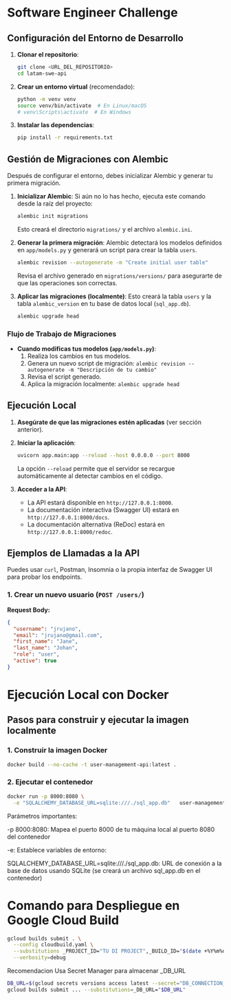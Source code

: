 # Software Engineer Challenge

## Configuración del Entorno de Desarrollo

1.  **Clonar el repositorio**:

    ```bash
    git clone <URL_DEL_REPOSITORIO>
    cd latam-swe-api
    ```

2.  **Crear un entorno virtual** (recomendado):

    ```bash
    python -m venv venv
    source venv/bin/activate  # En Linux/macOS
    # venv\Scripts\activate  # En Windows
    ```

3.  **Instalar las dependencias**:
    ```bash
    pip install -r requirements.txt
    ```

## Gestión de Migraciones con Alembic

Después de configurar el entorno, debes inicializar Alembic y generar tu primera migración.

1.  **Inicializar Alembic**:
    Si aún no lo has hecho, ejecuta este comando desde la raíz del proyecto:

    ```bash
    alembic init migrations
    ```

    Esto creará el directorio `migrations/` y el archivo `alembic.ini`.

2.  **Generar la primera migración**:
    Alembic detectará los modelos definidos en `app/models.py` y generará un script para crear la tabla `users`.

    ```bash
    alembic revision --autogenerate -m "Create initial user table"
    ```

    Revisa el archivo generado en `migrations/versions/` para asegurarte de que las operaciones son correctas.

3.  **Aplicar las migraciones (localmente)**:
    Esto creará la tabla `users` y la tabla `alembic_version` en tu base de datos local (`sql_app.db`).
    ```bash
    alembic upgrade head
    ```

### Flujo de Trabajo de Migraciones

- **Cuando modificas tus modelos (`app/models.py`)**:
  1.  Realiza los cambios en tus modelos.
  2.  Genera un nuevo script de migración: `alembic revision --autogenerate -m "Descripción de tu cambio"`
  3.  Revisa el script generado.
  4.  Aplica la migración localmente: `alembic upgrade head`

## Ejecución Local

1.  **Asegúrate de que las migraciones estén aplicadas** (ver sección anterior).

2.  **Iniciar la aplicación**:

    ```bash
    uvicorn app.main:app --reload --host 0.0.0.0 --port 8000
    ```

    La opción `--reload` permite que el servidor se recargue automáticamente al detectar cambios en el código.

3.  **Acceder a la API**:
    - La API estará disponible en `http://127.0.0.1:8000`.
    - La documentación interactiva (Swagger UI) estará en `http://127.0.0.1:8000/docs`.
    - La documentación alternativa (ReDoc) estará en `http://127.0.0.1:8000/redoc`.

## Ejemplos de Llamadas a la API

Puedes usar `curl`, Postman, Insomnia o la propia interfaz de Swagger UI para probar los endpoints.

### 1. Crear un nuevo usuario (`POST /users/`)

**Request Body:**

```json
{
  "username": "jrujano",
  "email": "jrujano@gmail.com",
  "first_name": "Jane",
  "last_name": "Johan",
  "role": "user",
  "active": true
}
```

# Ejecución Local con Docker

## Pasos para construir y ejecutar la imagen localmente

### 1. Construir la imagen Docker

```bash
docker build --no-cache -t user-management-api:latest .
```

### 2. Ejecutar el contenedor

```bash
docker run -p 8000:8080 \
  -e "SQLALCHEMY_DATABASE_URL=sqlite:///./sql_app.db"   user-management-api:latest
```

Parámetros importantes:

-p 8000:8080: Mapea el puerto 8000 de tu máquina local al puerto 8080 del contenedor

-e: Establece variables de entorno:

SQLALCHEMY_DATABASE_URL=sqlite:///./sql_app.db: URL de conexión a la base de datos usando SQLite (se creará un archivo sql_app.db en el contenedor)

# Comando para Despliegue en Google Cloud Build

```bash
gcloud builds submit . \
  --config cloudbuild.yaml \
  --substitutions _PROJECT_ID="TU DI PROJECT",_BUILD_ID="$(date +%Y%m%d%H%M%S)",_DB_URL="postgresql+psycopg2://user:pass@/dbname?host=/cloudsql/project:region:instance" \
  --verbosity=debug
```

Recomendacion Usa Secret Manager para almacenar \_DB_URL

```bash
DB_URL=$(gcloud secrets versions access latest --secret="DB_CONNECTION_URL")
gcloud builds submit ... --substitutions=_DB_URL="$DB_URL"
```
